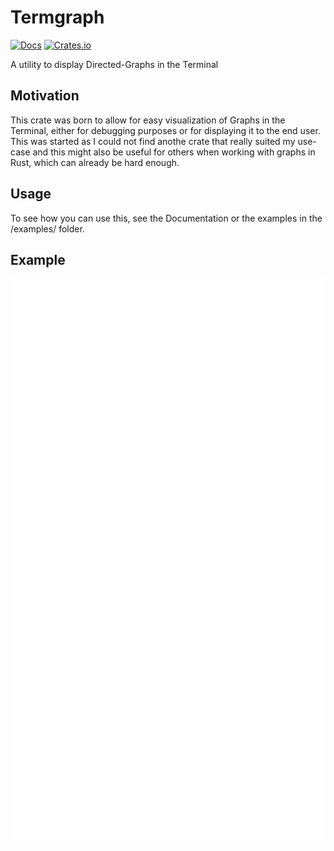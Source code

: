 # Termgraph
[![Docs](https://docs.rs/termgraph/badge.svg)](https://docs.rs/termgraph/)
[![Crates.io](https://img.shields.io/crates/v/termgraph.svg)](https://crates.io/crates/termgraph)

A utility to display Directed-Graphs in the Terminal

## Motivation
This crate was born to allow for easy visualization of Graphs in the Terminal, either for debugging
purposes or for displaying it to the end user.
This was started as I could not find anothe crate that really suited my use-case and this might also
be useful for others when working with graphs in Rust, which can already be hard enough.

## Usage
To see how you can use this, see the Documentation or the examples in the /examples/ folder.

## Example
![Example Graph](https://raw.githubusercontent.com/Lol3rrr/termgraph/master/assets/example.svg)